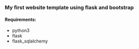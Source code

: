 ### My first website template using flask and bootstrap

#### Requirements:
- python3
- flask
- flask_sqlalchemy

